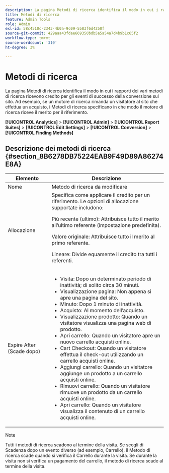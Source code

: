 ```yaml
---
description: La pagina Metodi di ricerca identifica il modo in cui i rapporti dei vari metodi di ricerca ricevono credito per gli eventi di successo della conversione sul sito. Ad esempio, se un motore di ricerca rimanda un visitatore al sito che effettua un acquisto, i Metodi di ricerca specificano in che modo il motore di ricerca riceve il merito per il riferimento.
title: Metodi di ricerca
feature: Admin Tools
role: Admin
exl-id: 58c4510c-2343-4b0a-9c09-5583f6d4250f
source-git-commit: 429aaa43fdae669350bdb5a5a54a7d4b9b1c65f2
workflow-type: tm+mt
source-wordcount: '310'
ht-degree: 3%

---
```


# Metodi di ricerca

La pagina Metodi di ricerca identifica il modo in cui i rapporti dei vari metodi di ricerca ricevono credito per gli eventi di successo della conversione sul sito. Ad esempio, se un motore di ricerca rimanda un visitatore al sito che effettua un acquisto, i Metodi di ricerca specificano in che modo il motore di ricerca riceve il merito per il riferimento.

**[!UICONTROL Analytics]** > **[!UICONTROL Admin]** > **[!UICONTROL Report Suites]** > **[!UICONTROL Edit Settings]** > **[!UICONTROL Conversion]** > **[!UICONTROL Finding Methods]**

## Descrizione dei metodi di ricerca {#section_8B6278DB75224EAB9F49D89A86274E8A}

<table id="table_8ABC1C9BD63F419082E4C4C69E401526"> 
 <thead> 
  <tr> 
   <th colname="col1" class="entry"> Elemento </th> 
   <th colname="col2" class="entry"> Descrizione </th> 
  </tr> 
 </thead>
 <tbody> 
  <tr> 
   <td colname="col1"> Nome </td> 
   <td colname="col2"> Metodo di ricerca da modificare </td> 
  </tr> 
  <tr> 
   <td colname="col1"> Allocazione </td> 
   <td colname="col2"> Specifica come applicare il credito per un riferimento. Le opzioni di allocazione supportate includono: <p> <span class="uicontrol"> Più recente (ultimo): </span> Attribuisce tutto il merito all’ultimo referente (impostazione predefinita). </p> <p> <span class="uicontrol"> Valore originale: </span> Attribuisce tutto il merito al primo referente. </p> <p> <span class="uicontrol"> Lineare: </span>Divide equamente il credito tra tutti i referenti. </p> </td> 
  </tr> 
  <tr> 
   <td colname="col1"> Expire After (Scade dopo) </td> 
   <td colname="col2"> 
    <ul id="ul_95EB224CAD164E9997B148E08AFA5F9B"> 
     <li id="li_C240460C21E14AA498D2EA62B9354710"> <span class="uicontrol"> Visita: </span> Dopo un determinato periodo di inattività; di solito circa 30 minuti. </li> 
     <li id="li_A3AE5438919E44B68DF99BEEA60C44EE"> <span class="uicontrol"> Visualizzazione pagina: </span> Non appena si apre una pagina del sito. </li> 
     <li id="li_D5E20FEF313E4C5B99E7097CA175761A"> <span class="uicontrol"> Minuto: </span> Dopo 1 minuto di inattività. </li> 
     <li id="li_7315AA3EDDBB47A2BEA3C173881378A1"> <span class="uicontrol"> Acquisto: </span> Al momento dell’acquisto. </li> 
     <li id="li_C0CF07581654472C9C9EC944E6F18164"> <span class="uicontrol"> Visualizzazione prodotto: </span> Quando un visitatore visualizza una pagina web di prodotto. </li> 
     <li id="li_A1B04065150B407491D2EC78EC0DBDF5"> <span class="uicontrol"> Apri carrello: </span> Quando un visitatore apre un nuovo carrello acquisti online. </li> 
     <li id="li_2AA50C6B9CB14500B67909CDF2AA700C"> <span class="uicontrol"> Cart Checkout: </span> Quando un visitatore effettua il check-out utilizzando un carrello acquisti online. </li> 
     <li id="li_F58CE6FB8DCE4BE4927FFCB35A6D8E31"> <span class="uicontrol"> Aggiungi carrello: </span> Quando un visitatore aggiunge un prodotto a un carrello acquisti online. </li> 
     <li id="li_AD7C846F46604FC48E0919ACB7515E14"> <span class="uicontrol"> Rimuovi carrello: </span> Quando un visitatore rimuove un prodotto da un carrello acquisti online. </li> 
     <li id="li_EB66E0563F564C9F985BE922DABD0A56"> <span class="uicontrol"> Apri carrello: </span> Quando un visitatore visualizza il contenuto di un carrello acquisti online. </li> 
    </ul> </td> 
  </tr> 
 </tbody> 
</table>

>[!NOTE]
>
>Tutti i metodi di ricerca scadono al termine della visita. Se scegli di Scadenza dopo un evento diverso (ad esempio, Carrello), il Metodo di ricerca scade quando si verifica il Carrello durante la visita. Se durante la visita non si verifica un pagamento del carrello, il metodo di ricerca scade al termine della visita.
